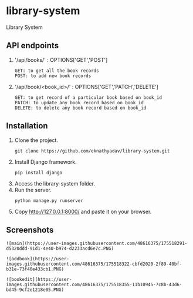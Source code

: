 # library-system
Library System

## API endpoints
1. '/api/books/' : OPTIONS['GET','POST']

    ```
    GET: to get all the book records
    POST: to add new book records
    ```
    
2. '/api/book/<book_id>/' : OPTIONS['GET','PATCH','DELETE']

    ```
    GET: to get record of a particular book based on book_id
    PATCH: to update any book record based on book_id
    DELETE: to delete any book record based on book_id
    ```

## Installation
1. Clone the project.
   ```
   git clone https://github.com/eknathyadav/library-system.git
   ```
2. Install Django framework.
   ```
   pip install django
   ```
3. Access the library-system folder.
4. Run the server.
   ```
   python manage.py runserver
   ```
5. Copy http://127.0.0.1:8000/ and paste it on your browser.

## Screenshots

    ![main](https://user-images.githubusercontent.com/48616375/175518291-d5320ddd-91d1-4e40-b974-d2233acd6e7c.PNG)

    ![addbook](https://user-images.githubusercontent.com/48616375/175518322-cbfd2020-2f89-40bf-b31e-73f40e433cb1.PNG)

    ![bookedit](https://user-images.githubusercontent.com/48616375/175518355-11b10945-7c8b-43d6-bd45-9cf2e1218e05.PNG)




